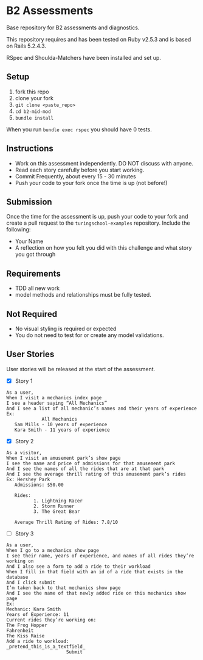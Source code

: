 # B2 Assessments

Base repository for B2 assessments and diagnostics.

This repository requires and has been tested on Ruby v2.5.3 and is based on Rails 5.2.4.3.

RSpec and Shoulda-Matchers have been installed and set up.

## Setup

1. fork this repo
2. clone your fork
3. `git clone <paste_repo>`
4. `cd b2-mid-mod`
5. `bundle install`

When you run `bundle exec rspec` you should have 0 tests.

## Instructions

* Work on this assessment independently. DO NOT discuss with anyone.
* Read each story carefully before you start working.
* Commit Frequently, about every 15 - 30 minutes
* Push your code to your fork once the time is up (not before!)

## Submission

Once the time for the assessment is up, push your code to your fork and create a pull request to the `turingschool-examples` repository. Include the following:

* Your Name
* A reflection on how you felt you did with this challenge and what story you got through

## Requirements

* TDD all new work
* model methods and relationships must be fully tested.

## Not Required

* No visual styling is required or expected
* You do not need to test for or create any model validations.

## User Stories

User stories will be released at the start of the assessment.

- [x] Story 1
```
As a user,
When I visit a mechanics index page
I see a header saying “All Mechanics”
And I see a list of all mechanic’s names and their years of experience
Ex:
             All Mechanics
   Sam Mills - 10 years of experience
   Kara Smith - 11 years of experience
```
- [x] Story 2
```
As a visitor,
When I visit an amusement park’s show page
I see the name and price of admissions for that amusement park
And I see the names of all the rides that are at that park
And I see the average thrill rating of this amusement park’s rides
Ex: Hershey Park
   Admissions: $50.00

   Rides:
          1. Lightning Racer
          2. Storm Runner
          3. The Great Bear

   Average Thrill Rating of Rides: 7.8/10
```
- [ ] Story 3
```
As a user,
When I go to a mechanics show page
I see their name, years of experience, and names of all rides they’re working on
And I also see a form to add a ride to their workload
When I fill in that field with an id of a ride that exists in the database
And I click submit
I’m taken back to that mechanics show page
And I see the name of that newly added ride on this mechanics show page
Ex:
Mechanic: Kara Smith
Years of Experience: 11
Current rides they’re working on:
The Frog Hopper
Fahrenheit
The Kiss Raise
Add a ride to workload:
_pretend_this_is_a_textfield_
                      Submit
```
